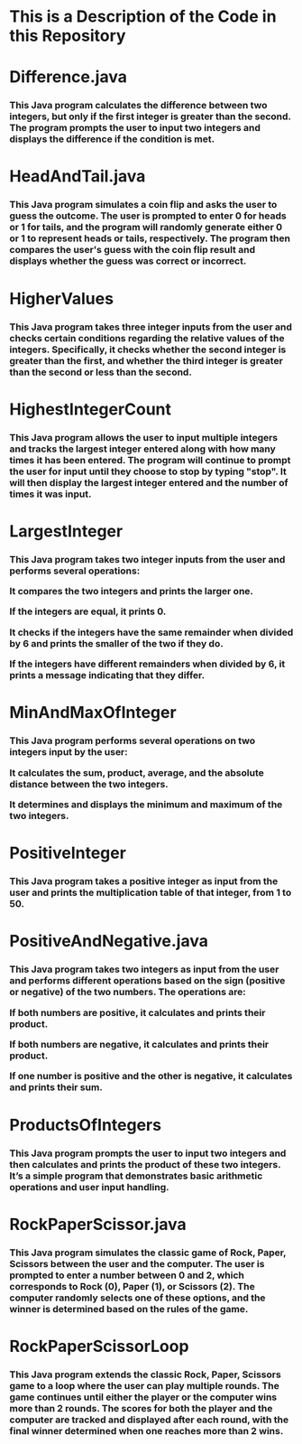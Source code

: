 <h1>This is a Description of the Code in this Repository</h1>

<h1>Difference.java</h1>
<h3>This Java program calculates the difference between two integers, but only if the first integer is greater than the second. The program prompts the user to input two integers and displays the difference if the condition is met.</h3>

<h1>HeadAndTail.java</h1>
<h3>This Java program simulates a coin flip and asks the user to guess the outcome. The user is prompted to enter 0 for heads or 1 for tails, and the program will randomly generate either 0 or 1 to represent heads or tails, respectively. The program then compares the user's guess with the coin flip result and displays whether the guess was correct or incorrect.</h3>

<h1>HigherValues</h1>
<h3>This Java program takes three integer inputs from the user and checks certain conditions regarding the relative values of the integers. Specifically, it checks whether the second integer is greater than the first, and whether the third integer is greater than the second or less than the second.</h3>

<h1>HighestIntegerCount</h1>
<h3>This Java program allows the user to input multiple integers and tracks the largest integer entered along with how many times it has been entered. The program will continue to prompt the user for input until they choose to stop by typing "stop". It will then display the largest integer entered and the number of times it was input.</h3>

<h1>LargestInteger</h1>
<h3>This Java program takes two integer inputs from the user and performs several operations:

It compares the two integers and prints the larger one.

If the integers are equal, it prints 0.

It checks if the integers have the same remainder when divided by 6 and prints the smaller of the two if they do.

If the integers have different remainders when divided by 6, it prints a message indicating that they differ.

</h3>

<h1>MinAndMaxOfInteger</h1>
<h3>This Java program performs several operations on two integers input by the user:

It calculates the sum, product, average, and the absolute distance between the two integers.

It determines and displays the minimum and maximum of the two integers.

</h3>

<h1>PositiveInteger</h1>
<h3>This Java program takes a positive integer as input from the user and prints the multiplication table of that integer, from 1 to 50. </h3>

<h1>PositiveAndNegative.java</h1>
<h3>This Java program takes two integers as input from the user and performs different operations based on the sign (positive or negative) of the two numbers. The operations are:

If both numbers are positive, it calculates and prints their product.

If both numbers are negative, it calculates and prints their product.

If one number is positive and the other is negative, it calculates and prints their sum.</h3>

<h1>ProductsOfIntegers</h1>
<h3>This Java program prompts the user to input two integers and then calculates and prints the product of these two integers. It’s a simple program that demonstrates basic arithmetic operations and user input handling.</h3>

<h1>RockPaperScissor.java</h1>
<h3>This Java program simulates the classic game of Rock, Paper, Scissors between the user and the computer. The user is prompted to enter a number between 0 and 2, which corresponds to Rock (0), Paper (1), or Scissors (2). The computer randomly selects one of these options, and the winner is determined based on the rules of the game.</h3>

<h1>RockPaperScissorLoop</h1>
<h3>This Java program extends the classic Rock, Paper, Scissors game to a loop where the user can play multiple rounds. The game continues until either the player or the computer wins more than 2 rounds. The scores for both the player and the computer are tracked and displayed after each round, with the final winner determined when one reaches more than 2 wins.</h3>
